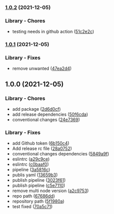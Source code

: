 ### [1.0.2](https://github.com/charan678/semantic-oclif-example/compare/1.0.1...1.0.2) (2021-12-05)


### Library - Chores

* testing needs in github action ([51c2e2c](https://github.com/charan678/semantic-oclif-example/commit/51c2e2ce1f5ff8e90d52b4629f8e17bb8787d0d7))

### [1.0.1](https://github.com/charan678/semantic-oclif-example/compare/1.0.0...1.0.1) (2021-12-05)


### Library - Fixes

* remove unwanted ([47ea2d4](https://github.com/charan678/semantic-oclif-example/commit/47ea2d49083f34c58e2296b6b7fe2993dbc680e1))

## 1.0.0 (2021-12-05)


### Library - Chores

* add package ([2d6d0cf](https://github.com/charan678/semantic-oclif-example/commit/2d6d0cf46a8f810ff4044765dde0fa13103d1d61))
* add release dependencies ([50f6cda](https://github.com/charan678/semantic-oclif-example/commit/50f6cda453d4f00e2d2ce11e49cf2d2656518e44))
* conventional changes ([24e7369](https://github.com/charan678/semantic-oclif-example/commit/24e7369b6b98308549e2da6cce713819f16fce35))


### Library - Fixes

* add Github token ([6b150c4](https://github.com/charan678/semantic-oclif-example/commit/6b150c44339e148f26aacc381c74940489f99b56))
* Add release rc file ([28a0752](https://github.com/charan678/semantic-oclif-example/commit/28a07523a68db0decd10408048603f2db351f844))
* conventional changes dependencies ([5849a9f](https://github.com/charan678/semantic-oclif-example/commit/5849a9f64fbae49653895169fa037863ab91b317))
* eslintrc ([a29c9ce](https://github.com/charan678/semantic-oclif-example/commit/a29c9ce014ad8459cbb1f882462fbf2b62c46270))
* eslintrc ([c0baaf0](https://github.com/charan678/semantic-oclif-example/commit/c0baaf0709400bdac0fc34a81661399a793eaf0d))
* pipeline ([3a5816c](https://github.com/charan678/semantic-oclif-example/commit/3a5816cc8f83eafe4fb18cc95cd715cecf466d4f))
* publis yaml ([13659b3](https://github.com/charan678/semantic-oclif-example/commit/13659b3cde22f3751eadc7761f4d2289472f70ce))
* publish pipeline ([3023f61](https://github.com/charan678/semantic-oclif-example/commit/3023f613b9cccd44bddac3dd6b7f0c6a928b596b))
* publish pipeline ([c5e7110](https://github.com/charan678/semantic-oclif-example/commit/c5e71103f6c2f1bc0b739f2ae5c318b401582f66))
* remove multi node version ([a2c9753](https://github.com/charan678/semantic-oclif-example/commit/a2c97532d82f29ac5b03408d9f2c72b2816c0a72))
* repo path ([67686dd](https://github.com/charan678/semantic-oclif-example/commit/67686dd6e76bd39439ffd467c6fcb4594beaa9df))
* repository path ([5f1980a](https://github.com/charan678/semantic-oclif-example/commit/5f1980a1a170afea715a7d89c696c86e973b234d))
* test fixed ([70a5c71](https://github.com/charan678/semantic-oclif-example/commit/70a5c71af5ef6d3cfc7204b13540cc2c261c4143))
